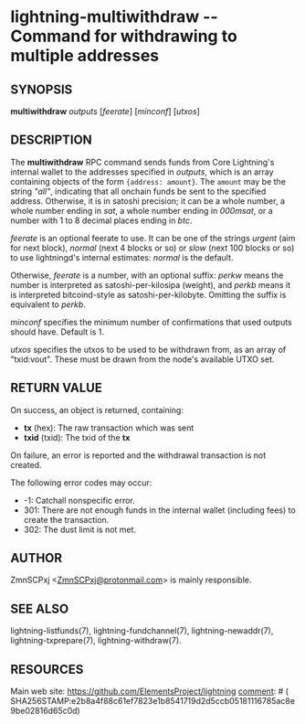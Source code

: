 lightning-multiwithdraw -- Command for withdrawing to multiple addresses
========================================================================

SYNOPSIS
--------

**multiwithdraw** *outputs*  [*feerate*] [*minconf*] [*utxos*]

DESCRIPTION
-----------

The **multiwithdraw** RPC command sends funds from Core Lightning's internal
wallet to the addresses specified in *outputs*,
which is an array containing objects of the form `{address: amount}`.
The `amount` may be the string *"all"*, indicating that all onchain funds
be sent to the specified address.
Otherwise, it is in satoshi precision;
it can be
a whole number,
a whole number ending in *sat*,
a whole number ending in *000msat*,
or a number with 1 to 8 decimal places ending in *btc*.

*feerate* is an optional feerate to use. It can be one of the strings
*urgent* (aim for next block), *normal* (next 4 blocks or so) or *slow*
(next 100 blocks or so) to use lightningd's internal estimates: *normal*
is the default.

Otherwise, *feerate* is a number, with an optional suffix: *perkw* means
the number is interpreted as satoshi-per-kilosipa (weight), and *perkb*
means it is interpreted bitcoind-style as satoshi-per-kilobyte. Omitting
the suffix is equivalent to *perkb*.

*minconf* specifies the minimum number of confirmations that used
outputs should have. Default is 1.

*utxos* specifies the utxos to be used to be withdrawn from, as an array
of "txid:vout". These must be drawn from the node's available UTXO set.

RETURN VALUE
------------

[comment]: # (GENERATE-FROM-SCHEMA-START)
On success, an object is returned, containing:

- **tx** (hex): The raw transaction which was sent
- **txid** (txid): The txid of the **tx**

[comment]: # (GENERATE-FROM-SCHEMA-END)

On failure, an error is reported and the withdrawal transaction is not
created.

The following error codes may occur:
- -1: Catchall nonspecific error.
- 301: There are not enough funds in the internal wallet (including
fees) to create the transaction.
- 302: The dust limit is not met.

AUTHOR
------

ZmnSCPxj <<ZmnSCPxj@protonmail.com>> is mainly responsible.

SEE ALSO
--------

lightning-listfunds(7), lightning-fundchannel(7), lightning-newaddr(7),
lightning-txprepare(7), lightning-withdraw(7).

RESOURCES
---------

Main web site: <https://github.com/ElementsProject/lightning>
[comment]: # ( SHA256STAMP:e2b8a4f88c61ef7823e1b8541719d2d5ccb05181116785ac8e9be02816d65c0d)

